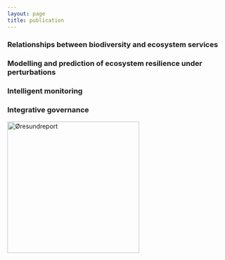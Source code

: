 ```yaml
--- 
layout: page
title: publication
---
```


<h3 id="WP1"> Relationships between biodiversity and ecosystem services </h3>

<h3 id="WP2"> Modelling and prediction of ecosystem resilience under perturbations </h3>

<h3 id="WP3"> Intelligent monitoring </h3>

<h3 id="WP4"> Integrative governance </h3>
<div class="grid-container">
    <div class="grid-item">
      <a href="https://findit.dtu.dk/en/catalog/63ce9f15357bfc1dda9e7f50" target="_blank">
        <img src="{{ '/assets/Øresundreport2023.png' | relative_url }}" alt="Øresundreport" style="width: 300px; height: auto;" >
      </a>
    </div>
 </div>


